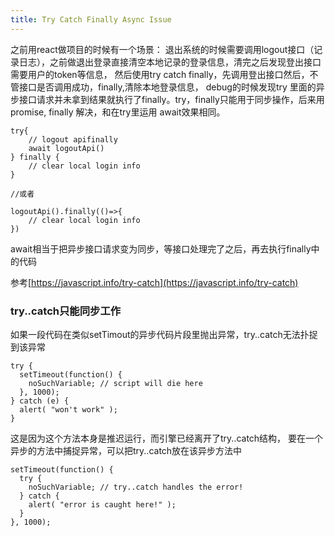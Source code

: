 ```yaml
---
title: Try Catch Finally Async Issue
---
```

之前用react做项目的时候有一个场景： 退出系统的时候需要调用logout接口（记录日志），之前做退出登录直接清空本地记录的登录信息，清完之后发现登出接口需要用户的token等信息， 然后使用try catch finally，先调用登出接口然后，不管接口是否调用成功，finally,清除本地登录信息， debug的时候发现try 里面的异步接口请求并未拿到结果就执行了finally。try，finally只能用于同步操作，后来用promise, finally 解决，和在try里运用 await效果相同。

```
try{
    // logout apifinally
    await logoutApi()
} finally {
    // clear local login info
}

//或者

logoutApi().finally(()=>{
    // clear local login info
})
```
await相当于把异步接口请求变为同步，等接口处理完了之后，再去执行finally中的代码

参考[https://javascript.info/try-catch](https://javascript.info/try-catch)

### try..catch只能同步工作

如果一段代码在类似setTimout的异步代码片段里抛出异常，try..catch无法扑捉到该异常
```
try {
  setTimeout(function() {
    noSuchVariable; // script will die here
  }, 1000);
} catch (e) {
  alert( "won't work" );
}
```

这是因为这个方法本身是推迟运行，而引擎已经离开了try..catch结构，
要在一个异步的方法中捕捉异常，可以把try..catch放在该异步方法中

```
setTimeout(function() {
  try {
    noSuchVariable; // try..catch handles the error!
  } catch {
    alert( "error is caught here!" );
  }
}, 1000);
```
    